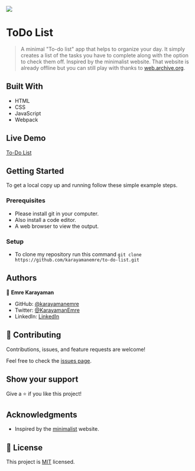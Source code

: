![](https://img.shields.io/badge/Microverse-blueviolet)

# ToDo List

> A minimal "To-do list" app that helps to organize your day. It simply creates a list of the tasks you have to complete along with the option to check them off. Inspired by the minimalist website. That website is already offline but you can still play with thanks to [web.archive.org](https://web.archive.org/web/20180320194056/http://www.getminimalist.com:80/).

## Built With

- HTML
- CSS
- JavaScript
- Webpack

## Live Demo

[To-Do List](https://karayamanemre.github.io/to-do-list/dist/)

## Getting Started

To get a local copy up and running follow these simple example steps.

### Prerequisites

   - Please install git in your computer.
   - Also install a code editor.
   - A web browser to view the output.

### Setup

   - To clone my repository run this command `git clone https://github.com/karayamanemre/to-do-list.git` 

## Authors

👤 **Emre Karayaman**

- GitHub: [@karayamanemre](https://github.com/karayamanemre)
- Twitter: [@KarayamanEmre](https://twitter.com/KarayamanEmre)
- LinkedIn: [LinkedIn](https://www.linkedin.com/in/emre-karayaman-a7b45b243/)

## 🤝 Contributing

Contributions, issues, and feature requests are welcome!

Feel free to check the [issues page](../../issues/).

## Show your support

Give a ⭐️ if you like this project!

## Acknowledgments

- Inspired by the [minimalist](https://web.archive.org/web/20180320194056/http://www.getminimalist.com:80/) website.

## 📝 License

This project is [MIT](./LICENSE.md) licensed.

